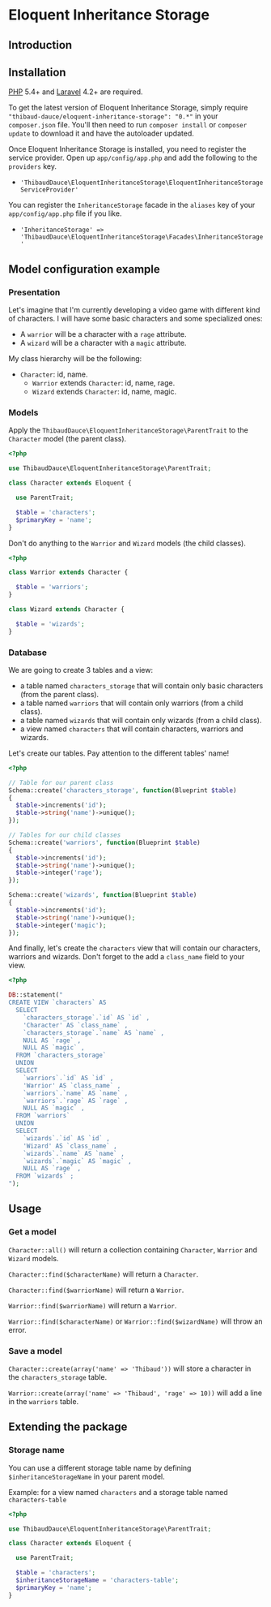 Eloquent Inheritance Storage
===============


## Introduction

## Installation
[PHP](https://php.net) 5.4+ and [Laravel](http://laravel.com) 4.2+ are required.

To get the latest version of Eloquent Inheritance Storage, simply require `"thibaud-dauce/eloquent-inheritance-storage": "0.*"` in your `composer.json` file. You'll then need to run `composer install` or `composer update` to download it and have the autoloader updated.

Once Eloquent Inheritance Storage is installed, you need to register the service provider. Open up `app/config/app.php` and add the following to the `providers` key.

* `'ThibaudDauce\EloquentInheritanceStorage\EloquentInheritanceStorageServiceProvider'`

You can register the `InheritanceStorage` facade in the `aliases` key of your `app/config/app.php` file if you like.

* `'InheritanceStorage' => 'ThibaudDauce\EloquentInheritanceStorage\Facades\InheritanceStorage'`

## Model configuration example

### Presentation

Let's imagine that I'm currently developing a video game with different kind of characters. I will have some basic characters and some specialized ones:
  * A `warrior` will be a character with a `rage` attribute.
  * A `wizard` will be a character with a `magic` attribute.

My class hierarchy will be the following:
* `Character`: id, name.
  * `Warrior` extends `Character`: id, name, rage.
  * `Wizard` extends `Character`: id, name, magic.

### Models

Apply the `ThibaudDauce\EloquentInheritanceStorage\ParentTrait` to the `Character` model (the parent class).

```php
<?php

use ThibaudDauce\EloquentInheritanceStorage\ParentTrait;

class Character extends Eloquent {

  use ParentTrait;

  $table = 'characters';
  $primaryKey = 'name';
}
```

Don't do anything to the `Warrior` and `Wizard` models (the child classes).

```php
<?php

class Warrior extends Character {

  $table = 'warriors';
}

class Wizard extends Character {

  $table = 'wizards';
}
```

### Database

We are going to create 3 tables and a view:
  * a table named `characters_storage` that will contain only basic characters (from the parent class).
  * a table named `warriors` that will contain only warriors (from a child class).
  * a table named `wizards` that will contain only wizards (from a child class).
  * a view named `characters` that will contain characters, warriors and wizards.

Let's create our tables. Pay attention to the different tables' name!
```php
<?php

// Table for our parent class
Schema::create('characters_storage', function(Blueprint $table)
{
  $table->increments('id');
  $table->string('name')->unique();
});

// Tables for our child classes
Schema::create('warriors', function(Blueprint $table)
{
  $table->increments('id');
  $table->string('name')->unique();
  $table->integer('rage');
});

Schema::create('wizards', function(Blueprint $table)
{
  $table->increments('id');
  $table->string('name')->unique();
  $table->integer('magic');
});
```

And finally, let's create the `characters` view that will contain our characters, warriors and wizards. Don't forget to the add a `class_name` field to your view.
```php
<?php

DB::statement("
CREATE VIEW `characters` AS
  SELECT
    `characters_storage`.`id` AS `id` ,
    'Character' AS `class_name` ,
    `characters_storage`.`name` AS `name` ,
    NULL AS `rage` ,
    NULL AS `magic` ,
  FROM `characters_storage`
  UNION
  SELECT
    `warriors`.`id` AS `id` ,
    'Warrior' AS `class_name` ,
    `warriors`.`name` AS `name` ,
    `warriors`.`rage` AS `rage` ,
    NULL AS `magic` ,
  FROM `warriors`
  UNION
  SELECT
    `wizards`.`id` AS `id` ,
    'Wizard' AS `class_name` ,
    `wizards`.`name` AS `name` ,
    `wizards`.`magic` AS `magic` ,
    NULL AS `rage` ,
  FROM `wizards` ;
");
```

## Usage

### Get a model

`Character::all()` will return a collection containing `Character`, `Warrior` and `Wizard` models.

`Character::find($characterName)` will return a `Character`.

`Character::find($warriorName)` will return a `Warrior`.

`Warrior::find($warriorName)` will return a `Warrior`.

`Warrior::find($characterName)` or `Warrior::find($wizardName)` will throw an error.

### Save a model

`Character::create(array('name' => 'Thibaud'))` will store a character in the `characters_storage` table.

`Warrior::create(array('name' => 'Thibaud', 'rage' => 10))` will add a line in the `warriors` table.

## Extending the package

### Storage name

You can use a different storage table name by defining `$inheritanceStorageName` in your parent model.

Example: for a view named `characters` and a storage table named `characters-table`
```php
<?php

use ThibaudDauce\EloquentInheritanceStorage\ParentTrait;

class Character extends Eloquent {

  use ParentTrait;

  $table = 'characters';
  $inheritanceStorageName = 'characters-table';
  $primaryKey = 'name';
}
```
